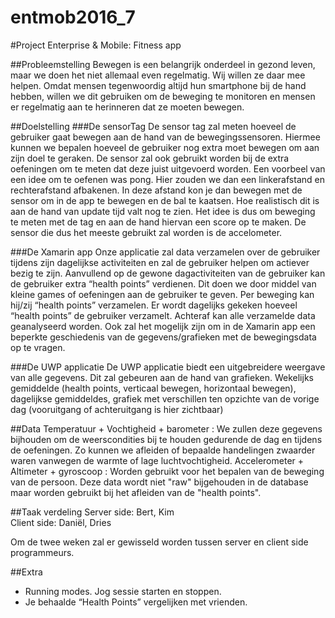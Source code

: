 # entmob2016_7
#Project Enterprise & Mobile: Fitness app

##Probleemstelling
Bewegen is een belangrijk onderdeel in gezond leven, maar we doen het niet allemaal even regelmatig. Wij willen ze daar mee helpen. Omdat mensen tegenwoordig altijd hun smartphone bij de hand hebben, willen we dit gebruiken om de beweging te monitoren en mensen er regelmatig aan te herinneren dat ze moeten bewegen.

##Doelstelling
###De sensorTag
De sensor tag zal meten hoeveel de gebruiker gaat bewegen aan de hand van de bewegingssensoren. Hiermee kunnen we bepalen hoeveel de gebruiker nog extra moet bewegen om aan zijn doel te geraken. De sensor zal ook gebruikt worden bij de extra oefeningen om te meten dat deze juist uitgevoerd worden. Een voorbeel van een idee om te oefenen was pong. Hier zouden we dan een linkerafstand en rechterafstand afbakenen. In deze afstand kon je dan bewegen met de sensor om in de app te bewegen en de bal te kaatsen. Hoe realistisch dit is aan de hand van update tijd valt nog te zien. Het idee is dus om beweging te meten met de tag en aan de hand hiervan een score op te maken. De sensor die dus het meeste gebruikt zal worden is de accelometer.

###De Xamarin app
Onze applicatie zal data verzamelen over de gebruiker tijdens zijn dagelijkse activiteiten en zal de gebruiker helpen om actiever bezig te zijn. Aanvullend op de gewone dagactiviteiten van de gebruiker kan de gebruiker extra “health points” verdienen. Dit doen we door middel van kleine games of oefeningen aan de gebruiker te geven. Per beweging kan hij/zij “health points” verzamelen. Er wordt dagelijks gekeken hoeveel “health points” de gebruiker verzamelt. Achteraf kan alle verzamelde data geanalyseerd worden.
Ook zal het mogelijk zijn om in de Xamarin app een beperkte geschiedenis van de gegevens/grafieken met de bewegingsdata op te vragen.

###De UWP applicatie
De UWP applicatie biedt een uitgebreidere weergave van alle gegevens. Dit zal gebeuren aan de hand van grafieken. Wekelijks gemiddelde (health points, verticaal bewegen, horizontaal bewegen), dagelijkse gemiddeldes, grafiek met verschillen ten opzichte van de vorige dag (vooruitgang of achteruitgang is hier zichtbaar)

##Data
Temperatuur + Vochtigheid + barometer : We zullen deze gegevens bijhouden om de weerscondities bij te houden gedurende de dag en tijdens de oefeningen. Zo kunnen we afleiden of bepaalde handelingen zwaarder waren vanwegen de warmte of lage luchtvochtigheid.
Accelerometer + Altimeter + gyroscoop : Worden gebruikt voor het bepalen van de beweging van de persoon. Deze data wordt niet "raw" bijgehouden in de database maar worden gebruikt bij het afleiden van de "health points".

##Taak verdeling
Server side: Bert, Kim  
Client side: Daniël, Dries

Om de twee weken zal er gewisseld worden tussen server en client side programmeurs.

##Extra
<ul>
<li>Running modes. Jog sessie starten en stoppen.</li>
<li>Je behaalde “Health Points” vergelijken met vrienden.</li>
</ul>


